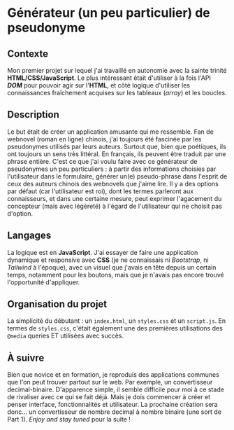 # Générateur (un peu particulier) de pseudonyme

## Contexte

Mon premier projet sur lequel j'ai travaillé en autonomie avec la sainte trinité **HTML/CSS/JavaScript**.
Le plus intéressant était d'utiliser à la fois l'API **_DOM_** pour pouvoir agir sur l'**HTML**, et côté logique d'utiliser les connaissances fraîchement acquises sur les tableaux (_array_) et les boucles.


## Description

Le but était de créer un application amusante qui me ressemble. Fan de webnovel (roman en ligne) chinois, j'ai toujours été fascinée par les pseudonymes utilisés par leurs auteurs. Surtout que, bien que poétiques, ils ont toujours un sens très littéral. En français, ils peuvent être traduit par une phrase entière.
C'est ce que j'ai voulu faire avec ce générateur de pseudonymes un peu particuliers : à partir des informations choisies par l'utilisateur dans le formulaire, générer un(e) pseudo-phrase dans l'esprit de ceux des auteurs chinois des webnovels que j'aime lire. Il y a des options par défaut (car l'utilisateur est roi), dont les termes parleront aux connaisseurs, et dans une certaine mesure, peut exprimer l'agacement du concepteur (mais avec légèreté) à l'égard de l'utilisateur qui ne choisit pas d'option.


## Langages

La logique est en **JavaScript**. J'ai essayer de faire une application dynamique et responsive avec **CSS** (je ne connaissais ni _Bootstrap_, ni _Tailwind_ à l'époque), avec un visuel que j'avais en tête depuis un certain temps, notamment pour les boutons, mais que je n'avais pas encore trouvé l'opportunité d'appliquer.

## Organisation du projet

La simplicité du débutant : un `index.html`, un `styles.css` et un `script.js`. En termes de `styles.css`, c'était également une des premières utilisations des `@media` queries ET utilisées avec succès.

## À suivre

Bien que novice et en formation, je reproduis des applications communes que l'on peut trouver partout sur le web. Par exemple, un convertisseur decimal-binaire. D'apparence simple, il semble difficile pour moi à ce stade de rivaliser avec ce qui se fait déjà. Mais je dois commencer à créer et penser interface, fonctionnalités et utilisateur. La prochaine création sera donc... un convertisseur de nombre decimal à nombre binaire (une sort de Part 1). _Enjoy and stay tuned_ pour la suite !